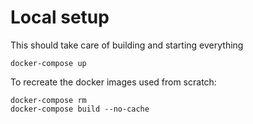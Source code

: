 # Local setup
This should take care of building and starting everything
```shell
docker-compose up
```

To recreate the docker images used from scratch:
```shell
docker-compose rm
docker-compose build --no-cache
```
